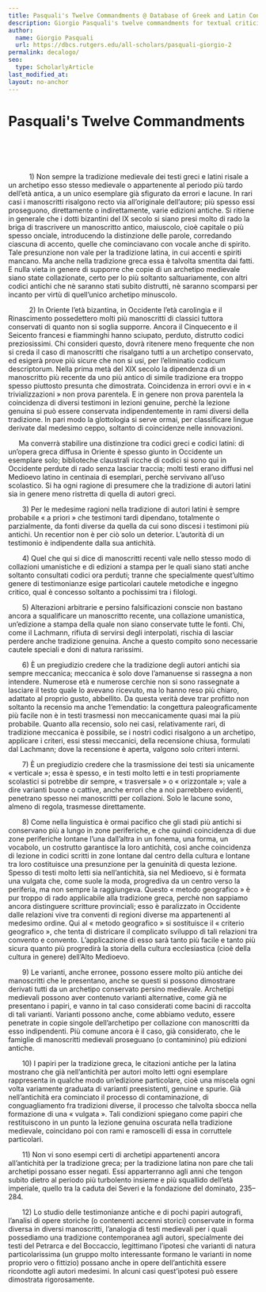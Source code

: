 ```yaml
---
title: Pasquali's Twelve Commandments @ Database of Greek and Latin Conjectural Emendations Attested in MSS
description: Giorgio Pasquali's twelve commandments for textual criticism
author:
  name: Giorgio Pasquali
  url: https://dbcs.rutgers.edu/all-scholars/pasquali-giorgio-2
permalink: decalogo/
seo:
  type: ScholarlyArticle
last_modified_at:
layout: no-anchor
---
```

# Pasquali's Twelve Commandments

&nbsp;  
&nbsp;  
&nbsp;  
&nbsp;  
&emsp;&emsp;&emsp;1) Non sempre la tradizione medievale dei testi greci e latini risale a un archetipo esso stesso medievale o appartenente al periodo più tardo dell’età antica, a un unico esemplare già sfigurato da errori e lacune. In rari casi i manoscritti risalgono recto via all’originale dell’autore; più spesso essi proseguono, direttamente o indirettamente, varie edizioni antiche. Si ritiene in generale che i dotti bizantini del IX secolo si siano presi molto di rado la briga di trascrivere un manoscritto antico, maiuscolo, cioè capitale o più spesso onciale, introducendo la distinzione delle parole, corredando ciascuna di accento, quelle che cominciavano con vocale anche di spirito. Tale presunzione non vale per la tradizione latina, in cui accenti e spiriti mancano. Ma anche nella tradizione greca essa è talvolta smentita dai fatti. E nulla vieta in genere di supporre che copie di un archetipo medievale siano state collazionate, certo per lo più soltanto saltuariamente, con altri codici antichi che nè saranno stati subito distrutti, nè saranno scomparsi per incanto per virtù di quell’unico archetipo minuscolo.
      
&emsp;&emsp;&emsp;2) In Oriente l’età bizantina, in Occidente l’età carolingia e il Rinascimento possedettero molti più manoscritti di classici tuttora conservati di quanto non si soglia supporre. Ancora il Cinquecento e il Seicento francesi e fiamminghi hanno sciupato, perduto, distrutto codici preziosissimi. Chi consideri questo, dovrà ritenere meno frequente che non si creda il caso di manoscritti che risalgano tutti a un archetipo conservato, ed esigerà prove più sicure che non si usi, per l’eliminatio codicum descriptorum. Nella prima metà del XIX secolo la dipendenza di un manoscritto più recente da uno più antico di simile tradizione era troppo spesso piuttosto presunta che dimostrata. Coincidenza in errori ovvi e in « trivializzazioni » non prova parentela. E in genere non prova parentela la coincidenza di diversi testimoni in lezioni genuine, perchè la lezione genuina si può essere conservata indipendentemente in rami diversi della tradizione. In pari modo la glottologia si serve ormai, per classificare lingue derivate dal medesimo ceppo, soltanto di coincidenze nelle innovazioni.

&emsp;&ensp;Ma converrà stabilire una distinzione tra codici greci e codici latini: di un’opera greca diffusa in Oriente è spesso giunto in Occidente un esemplare solo; biblioteche claustrali ricche di codici si sono qui in Occidente perdute di rado senza lasciar traccia; molti testi erano diffusi nel Medioevo latino in centinaia di esemplari, perchè servivano all’uso scolastico. Si ha ogni ragione di presumere che la tradizione di autori latini sia in genere meno ristretta di quella di autori greci.
      
&emsp;&emsp;3) Per le medesime ragioni nella tradizione di autori latini è sempre probabile « a priori » che testimoni tardi dipendano, totalmente o parzialmente, da fonti diverse da quella da cui sono discesi i testimoni più antichi. Un recentior non è per ciò solo un deterior. L’autorità di un testimonio è indipendente dalla sua antichità.
      
&emsp;&emsp;4) Quel che qui si dice di manoscritti recenti vale nello stesso modo di collazioni umanistiche e di edizioni a stampa per le quali siano stati anche soltanto consultati codici ora perduti; tranne che specialmente quest’ultimo genere di testimonianze esige particolari cautele metodiche e ingegno critico, qual è concesso soltanto a pochissimi tra i filologi.
      
&emsp;&emsp;5) Alterazioni arbitrarie e persino falsificazioni conscie non bastano ancora a squalificare un manoscritto recente, una collazione umanistica, un’edizione a stampa della quale non siano conservate tutte le fonti. Chi, come il Lachmann, rifiuta di servirsi degli interpolati, rischia di lasciar perdere anche tradizione genuina. Anche a questo compito sono necessarie cautele speciali e doni di natura rarissimi.
      
&emsp;&emsp;6) È un pregiudizio credere che la tradizione degli autori antichi sia sempre meccanica; meccanica è solo dove l’amanuense si rassegna a non intendere. Numerose età e numerose cerchie non si sono rassegnate a lasciare il testo quale lo avevano ricevuto, ma lo hanno reso più chiaro, adattato al proprio gusto, abbellito. Da questa verità deve trar profitto non soltanto la recensio ma anche 1’emendatio: la congettura paleograficamente più facile non è in testi trasmessi non meccanicamente quasi mai la più probabile. Quanto alla recensio, solo nei casi, relativamente rari, di tradizione meccanica è possibile, se i nostri codici risalgono a un archetipo, applicare i criteri, essi stessi meccanici, della recensione chiusa, formulati dal Lachmann; dove la recensione è aperta, valgono solo criteri interni.
      
&emsp;&emsp;7) È un pregiudizio credere che la trasmissione dei testi sia unicamente « verticale »; essa è spesso, e in testi molto letti e in testi propriamente scolastici si potrebbe dir sempre, « trasversale » o « orizzontale »; vale a dire varianti buone o cattive, anche errori che a noi parrebbero evidenti, penetrano spesso nei manoscritti per collazioni. Solo le lacune sono, almeno di regola, trasmesse direttamente.
      
&emsp;&emsp;8) Come nella linguistica è ormai pacifico che gli stadi più antichi si conservano più a lungo in zone periferiche, e che quindi coincidenza di due zone periferiche lontane l’una dall’altra in un fonema, una forma, un vocabolo, un costrutto garantisce la loro antichità, così anche coincidenza di lezione in codici scritti in zone lontane dal centro della cultura e lontane tra loro costituisce una presunzione per la genuinità di questa lezione. Spesso di testi molto letti sia nell’antichità, sia nel Medioevo, si è formata una vulgata che, come suole la moda, progrediva da un centro verso la periferia, ma non sempre la raggiungeva. Questo « metodo geografico » è pur troppo di rado applicabile alla tradizione greca, perchè non sappiamo ancora distinguere scritture provinciali; esso è paralizzato in Occidente dalle relazioni vive tra conventi di regioni diverse ma appartenenti al medesimo ordine. Qui al « metodo geografico » si sostituisce il « criterio geografico », che tenta di districare il complicato sviluppo di tali relazioni tra convento e convento. L’applicazione di esso sarà tanto più facile e tanto più sicura quanto più progredirà la storia della cultura ecclesiastica (cioè della cultura in genere) dell’Alto Medioevo.
      
&emsp;&emsp;9) Le varianti, anche erronee, possono essere molto più antiche dei manoscritti che le presentano, anche se questi si possono dimostrare derivati tutti da un archetipo conservato persino medievale. Archetipi medievali possono aver contenuto varianti alternative, come già ne presentano i papiri, e vanno in tal caso considerati come bacini di raccolta di tali varianti. Varianti possono anche, come abbiamo veduto, essere penetrate in copie singole dell’archetipo per collazione con manoscritti da esso indipendenti. Più comune ancora è il caso, già considerato, che le famiglie di manoscritti medievali proseguano (o contaminino) più edizioni antiche.
      
&emsp;&emsp;10) I papiri per la tradizione greca, le citazioni antiche per la latina mostrano che già nell’antichità per autori molto letti ogni esemplare rappresenta in qualche modo un’edizione particolare, cioè una miscela ogni volta variamente graduata di varianti preesistenti, genuine e spurie. Già nell’antichità era cominciato il processo di contaminazione, di conguagliamento fra tradizioni diverse, il processo che talvolta sbocca nella formazione di una « vulgata ». Tali condizioni spiegano come papiri che restituiscono in un punto la lezione genuina oscurata nella tradizione medievale, coincidano poi con rami e ramoscelli di essa in corruttele particolari.
      
&emsp;&emsp;11) Non vi sono esempi certi di archetipi appartenenti ancora all’antichità per la tradizione greca; per la tradizione latina non pare che tali archetipi possano esser negati. Essi apparterranno agli anni che tengon subito dietro al periodo più turbolento insieme e più squallido dell’età imperiale, quello tra la caduta dei Severi e la fondazione del dominato, 235–284.
      
&emsp;&emsp;12) Lo studio delle testimonianze antiche e di pochi papiri autografi, l’analisi di opere storiche (o contenenti accenni storici) conservate in forma diversa in diversi manoscritti, l’analogia di testi medievali per i quali possediamo una tradizione contemporanea agli autori, specialmente dei testi del Petrarca e del Boccaccio, legittimano l’ipotesi che varianti di natura particolarissima (un gruppo molto interessante formano le varianti in nome proprio vero o fittizio) possano anche in opere dell’antichità essere ricondotte agli autori medesimi. In alcuni casi quest’ipotesi può essere dimostrata rigorosamente.
